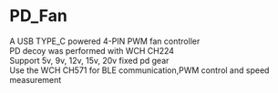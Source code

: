 # PD_Fan
A USB TYPE_C powered 4-PIN PWM fan controller  
PD decoy was performed with WCH CH224  
Support 5v, 9v, 12v, 15v, 20v fixed pd gear  
Use the WCH CH571 for BLE communication,PWM control and speed measurement  
